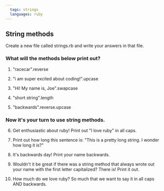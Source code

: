 ```yaml
---
  tags: strings 
  languages: ruby
---
```


## String methods

Create a new file called strings.rb and write your answers in that file.

### What will the methods below print out?

1. "racecar".reverse

2. "i am super excited about coding!".upcase

3. "Hi! My name is, Joe".swapcase

4. "short string".length

5. "backwards".reverse.upcase

### Now it's your turn to use string methods. 

6. Get enthusiastic about ruby! Print out "I love ruby" in all caps.

7. Print out how long this sentence is: "This is a pretty long string. I wonder how long it is?"

8. It's backwards day! Print your name backwards.

9. Wouldn't it be great if there was a string method that always wrote out your name with the first letter capitalized? There is! Print it out. 

10. How much do we love ruby? So much that we want to say it in all caps AND backwards. 